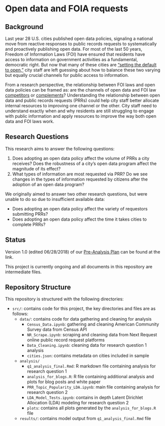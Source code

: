 # Open data and FOIA requests

## Background
Last year 28 U.S. cities published open data policies, signaling a national move from reactive responses to public records requests to systematically and proactively publishing open data. For most of the last 50 years, Freedom of Information Laws (FOI) have ensured that residents have access to information on government activities as a fundamental, democratic right. But now that many of these cities are [“setting the default to open,”](https://sunlightfoundation.com/opendataguidelines/) city staff are left guessing about how to balance these two varying but equally crucial channels for public access to information. 

From a research perspective, the relationship between FOI laws and open data policies can be framed as: are the channels of open data and FOI law [competitors](http://theconversation.com/could-the-open-government-movement-shut-the-door-on-freedom-of-information-92724) or [complements](https://webfoundation.org/2015/08/freedom-of-information-and-open-government-data-communities-could-benefit-from-closer-collaboration/)? Understanding the relationship between open data and public records requests (PRRs) could help city staff better allocate internal resources to improving one channel or the other. City staff need to understand exactly when and why residents are still struggling to engage with public information and apply resources to improve the way both open data and FOI laws work.

## Research Questions
This research aims to answer the following questions:
1. Does adopting an open data policy affect the volume of PRRs a city receives? Does the robustness of a city’s open data program affect the magnitude of its effect?
2. What types of information are most requested via PRR? Do we see changes in the types of information requested by citizens after the adoption of an open data program?

We originally aimed to answer two other research questions, but were unable to do so due to insufficient available data:
* Does adopting an open data policy affect the variety of requestors submitting PRRs?
* Does adopting an open data policy affect the time it takes cities to complete PRRs?

## Status

Version 1.0 (edited 06/28/2018) of our [Pre-Analysis Plan](https://docs.google.com/document/d/17xsethpYkmrBeZ0PdREBaJElyvWHipCloIzI6B1PHPM/edit#) can be found at the link. 

This project is currently ongoing and all documents in this repository are intermediate files. 

## Repository Structure
This repository is structured with the following directories:
 * `src/`: contains code for this project, the key directories and files are as follows:
   * `data/`: contains code for data gathering and cleaning for analysis
     * `Census_Data.ipynb`: gathering and cleaning American Community Survey data from Census API
     * `NR_Scrape.ipynb`: scraping and cleaning data from Next Request online public record request platforms
     * `Data_Cleaning.ipynb`: cleaning data for research question 1 analysis
     * `cities.json`: contains metadata on cities included in sample
   * `analysis/`
     * `q1_analysis_final.Rmd`: R markdown file containing analysis for research question 1
     * `analysis_for_blogs.R`: R file containing additional analysis and plots for blog posts and white paper
     * `PRR_Topic_Popularity_LDA.ipynb`: main file containing analysis for research question 2
     * `LDA_Model_Tests.ipynb`: contains in depth Latent Dirichlet Allocation (LDA) modeling for research question 2
     * `plots`: contains all plots generated by the `analysis_for_blogs.R` file
   * `results/`: contains model output from `q1_analysis_final.Rmd` file
